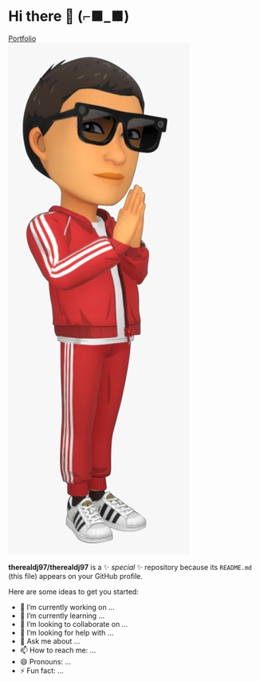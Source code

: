 # Hi there 👋 (⌐■_■) 
[Portfolio](https://therealdj97.github.io/)\
![img](https://github.com/therealdj97/therealdj97/blob/main/snapchat.jpeg)



**therealdj97/therealdj97** is a ✨ _special_ ✨ repository because its `README.md` (this file) appears on your GitHub profile.

Here are some ideas to get you started:

- 🔭 I’m currently working on ...
- 🌱 I’m currently learning ...
- 👯 I’m looking to collaborate on ...
- 🤔 I’m looking for help with ...
- 💬 Ask me about ...
- 📫 How to reach me: ...
- 😄 Pronouns: ...
- ⚡ Fun fact: ...
